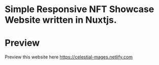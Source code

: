 # Simple Responsive NFT Showcase Website written in Nuxtjs.

# Preview
Preview this website here https://celestial-mages.netlify.com
